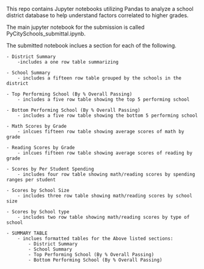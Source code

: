 
This repo contains Jupyter notebooks utilizing Pandas to analyze a school district database to help understand factors correlated to higher grades.

The main jupyter notebook for the submission is called PyCitySchools_submittal.ipynb.

The submitted notebook inclues a section for each of the following.

    - District Summary
        -includes a one row table summarizing 
        
    - School Summary
        - includes a fifteen row table grouped by the schools in the district
        
    - Top Performing School (By % Overall Passing)
        - includes a five row table showing the top 5 performing school
        
    - Bottom Performing School (By % Overall Passing)
        - includes a five row table showing the bottom 5 performing school
        
    - Math Scores by Grade
        - inlcues fifteen row table showing average scores of math by grade
        
    - Reading Scores by Grade
        - inlcues fifteen row table showing average scores of reading by grade
    
    - Scores by Per Student Spending
        - includes four row table showing math/reading scores by spending ranges per student
        
    - Scores by School Size
        - includes three row table showing math/reading scores by school size
    
    - Scores by School type
        - includes two row table showing math/reading scores by type of school
        
    - SUMMARY TABLE
        - inclues formatted tables for the Above listed sections:
            - District Summary
            - School Summary
            - Top Performing School (By % Overall Passing)
            - Bottom Performing School (By % Overall Passing)
